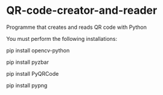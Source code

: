 # QR-code-creator-and-reader
Programme that creates and reads QR code with Python 

You must perform the following installations:

pip install opencv-python

pip install pyzbar

pip install PyQRCode

pip install pypng
